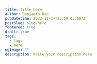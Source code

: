 ```yaml
---
title: Title here
author: Benjamin Rae
pubDatetime: 2023-11-24T23:59:03.607Z
postSlug: slug-here
featured: true
draft: true
tags:
  - tags
  - here
ogImage: ""
description: Write your description here
---
```

